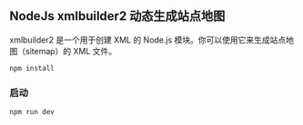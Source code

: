 ## NodeJs xmlbuilder2 动态生成站点地图


xmlbuilder2 是一个用于创建 XML 的 Node.js 模块。你可以使用它来生成站点地图（sitemap）的 XML 文件。

```
npm install
```

### 启动
```
npm run dev
```
